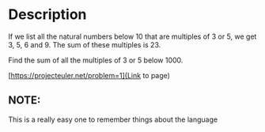 # Description

If we list all the natural numbers below 10 that are multiples of 3 or 5, we get 3, 5, 6 and 9. The sum of these multiples is 23.

Find the sum of all the multiples of 3 or 5 below 1000.

[https://projecteuler.net/problem=1](Link to page)

## NOTE:

This is a really easy one to remember things about the language
